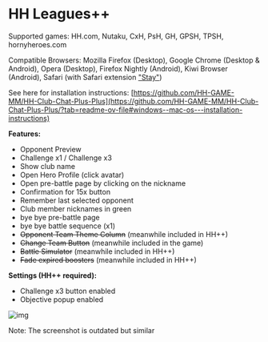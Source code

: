# HH Leagues++

Supported games: HH.com, Nutaku, CxH, PsH, GH, GPSH, TPSH, hornyheroes.com

Compatible Browsers: Mozilla Firefox (Desktop), Google Chrome (Desktop & Android), Opera (Desktop), Firefox Nightly (Android), Kiwi Browser (Android), Safari (with Safari extension ["Stay"](https://apps.apple.com/us/app/stay-for-safari/id1591620171))

See here for installation instructions: [https://github.com/HH-GAME-MM/HH-Club-Chat-Plus-Plus](https://github.com/HH-GAME-MM/HH-Club-Chat-Plus-Plus/?tab=readme-ov-file#windows--mac-os---installation-instructions)

<b>Features:</b>

- Opponent Preview
- Challenge x1 / Challenge x3
- Show club name
- Open Hero Profile (click avatar)
- Open pre-battle page by clicking on the nickname
- Confirmation for 15x button
- Remember last selected opponent
- Club member nicknames in green
- bye bye pre-battle page
- bye bye battle sequence (x1)
- ~~Opponent Team Theme Column~~ (meanwhile included in HH++)
- ~~Change Team Button~~ (meanwhile included in the game)
- ~~Battle Simulator~~ (meanwhile included in HH++)
- ~~Fade expired boosters~~ (meanwhile included in HH++)

<b>Settings (HH++ required):</b>
- Challenge x3 button enabled
- Objective popup enabled

![img](https://github.com/HH-GAME-MM/HH-Leagues-Plus-Plus/assets/107755486/cd1ee67c-1f0f-4449-bbb9-f5c9c7a7dd02)

Note: The screenshot is outdated but similar
